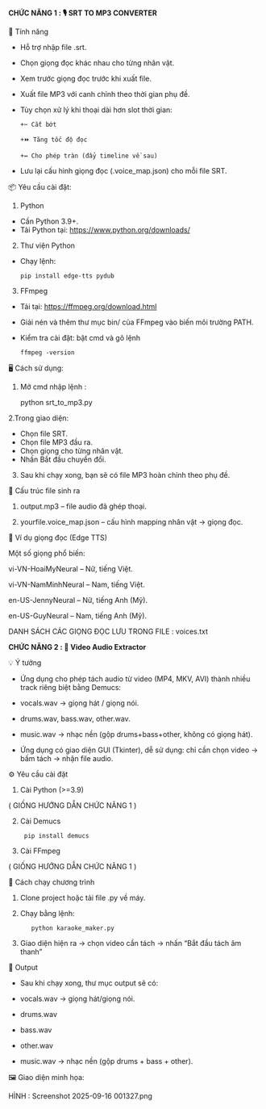**CHỨC NĂNG 1 : 🎙️ SRT TO MP3 CONVERTER**

🚀 Tính năng
- Hỗ trợ nhập file .srt.

- Chọn giọng đọc khác nhau cho từng nhân vật.

- Xem trước giọng đọc trước khi xuất file.

- Xuất file MP3 với canh chỉnh theo thời gian phụ đề.

- Tùy chọn xử lý khi thoại dài hơn slot thời gian:

      +✂️ Cắt bớt
    
      +⏩ Tăng tốc độ đọc
    
      +↔️ Cho phép tràn (đẩy timeline về sau)

- Lưu lại cấu hình giọng đọc (.voice_map.json) cho mỗi file SRT.

📦 Yêu cầu cài đặt:

1. Python
- Cần Python 3.9+.
- Tải Python tại: https://www.python.org/downloads/

2. Thư viện Python
- Chạy lệnh:

      pip install edge-tts pydub

3. FFmpeg
- Tải tại: https://ffmpeg.org/download.html
- Giải nén và thêm thư mục bin/ của FFmpeg vào biến môi trường PATH.
- Kiểm tra cài đặt: bật cmd và gõ lệnh

      ffmpeg -version

🖥️ Cách sử dụng:

1. Mở cmd nhập lệnh :

    python srt_to_mp3.py

2.Trong giao diện:
- Chọn file SRT.
- Chọn file MP3 đầu ra.
- Chọn giọng cho từng nhân vật.
- Nhấn Bắt đầu chuyển đổi.

3. Sau khi chạy xong, bạn sẽ có file MP3 hoàn chỉnh theo phụ đề.

📂 Cấu trúc file sinh ra

1. output.mp3 – file audio đã ghép thoại.

2. yourfile.voice_map.json – cấu hình mapping nhân vật → giọng đọc.

🎯 Ví dụ giọng đọc (Edge TTS)

Một số giọng phổ biến:

vi-VN-HoaiMyNeural – Nữ, tiếng Việt.

vi-VN-NamMinhNeural – Nam, tiếng Việt.

en-US-JennyNeural – Nữ, tiếng Anh (Mỹ).

en-US-GuyNeural – Nam, tiếng Anh (Mỹ).

DANH SÁCH CÁC GIỌNG ĐỌC LƯU TRONG FILE : voices.txt

**CHỨC NĂNG 2 : 🎵 Video Audio Extractor**

💡 Ý tưởng

- Ứng dụng cho phép tách audio từ video (MP4, MKV, AVI) thành nhiều track riêng biệt bằng Demucs:

+ vocals.wav → giọng hát / giọng nói.

+ drums.wav, bass.wav, other.wav.

+ music.wav → nhạc nền (gộp drums+bass+other, không có giọng hát).

- Ứng dụng có giao diện GUI (Tkinter), dễ sử dụng: chỉ cần chọn video → bấm tách → nhận file audio.

⚙️ Yêu cầu cài đặt

1. Cài Python (>=3.9)

( GIỐNG HƯỚNG DẪN CHỨC NĂNG 1 )

2. Cài Demucs

        pip install demucs
3. Cài FFmpeg

( GIỐNG HƯỚNG DẪN CHỨC NĂNG 1 )

🚀 Cách chạy chương trình

1. Clone project hoặc tải file .py về máy.

2. Chạy bằng lệnh:
   
          python karaoke_maker.py

3. Giao diện hiện ra → chọn video cần tách → nhấn “Bắt đầu tách âm thanh”

📂 Output

- Sau khi chạy xong, thư mục output sẽ có:

+ vocals.wav → giọng hát/giọng nói.

+ drums.wav

+ bass.wav

+ other.wav

+ music.wav → nhạc nền (gộp drums + bass + other).

🖼️ Giao diện minh họa: 

HÌNH : Screenshot 2025-09-16 001327.png
   
